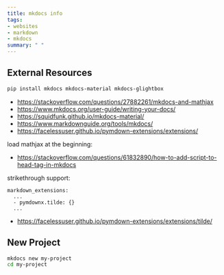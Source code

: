 ```yaml
---
title: mkdocs info
tags:
- websites
- markdown
- mkdocs
summary: " "
---
```


## External Resources

```bash
pip install mkdocs mkdocs-material mkdocs-glightbox
```

* <https://stackoverflow.com/questions/27882261/mkdocs-and-mathjax>
* <https://www.mkdocs.org/user-guide/writing-your-docs/>
* <https://squidfunk.github.io/mkdocs-material/>
* <https://www.markdownguide.org/tools/mkdocs/>
* <https://facelessuser.github.io/pymdown-extensions/extensions/>

load mathjax at the beginning:

* <https://stackoverflow.com/questions/61832890/how-to-add-script-to-head-tag-in-mkdocs>

strikethrough support:

```
markdown_extensions:
  ...
  - pymdownx.tilde: {}
  ...
```

* <https://facelessuser.github.io/pymdown-extensions/extensions/tilde/>


## New Project

```bash
mkdocs new my-project
cd my-project
```